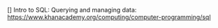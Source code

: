 [] Intro to SQL: Querying and managing data: https://www.khanacademy.org/computing/computer-programming/sql
